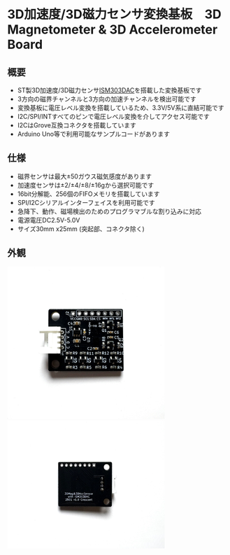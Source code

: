 # 3D加速度/3D磁力センサ変換基板　3D Magnetometer & 3D Accelerometer Board

## 概要 
  * ST製3D加速度/3D磁力センサ[ISM303DAC][1]を搭載した変換基板です 
  * 3方向の磁界チャンネルと3方向の加速チャンネルを検出可能です    
  * 変換基板に電圧レベル変換を搭載しているため、3.3V/5V系に直結可能です
  * I2C/SPI/INTすべてのピンで電圧レベル変換を介してアクセス可能です  
  * I2CはGrove互換コネクタを搭載しています  
  * Arduino Uno等で利用可能なサンプルコードがあります  
 

## 仕様  
  * 磁界センサは最大±50ガウス磁気感度があります   
  * 加速度センサは±2/±4/±8/±16gから選択可能です  
  * 16bit分解能、256個のFIFOメモリを搭載しています    
  * SPI/I2Cシリアルインターフェイスを利用可能です
  * 急降下、動作、磁場検出のためのプログラマブルな割り込みに対応    
  * 電源電圧DC2.5V-5.0V  
  * サイズ30mm x25mm (突起部、コネクタ除く)


## 外観
<img src="img/img1.jpg" width="360">
<img src="img/img2.jpg" width="360">


[1]: https://www.st.com/ja/mems-and-sensors/ism303dac.html
